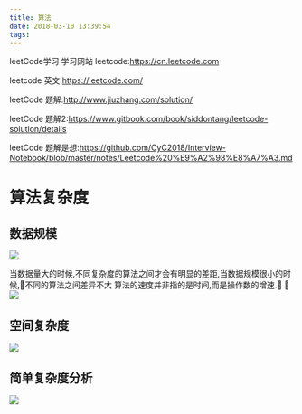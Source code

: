 ```yaml
---
title: 算法
date: 2018-03-10 13:39:54
tags:
---
```

leetCode学习<!--more-->
学习网站
leetcode:https://cn.leetcode.com

leetcode 英文:https://leetcode.com/

leetCode 题解:http://www.jiuzhang.com/solution/

leetCode 题解2:https://www.gitbook.com/book/siddontang/leetcode-solution/details

leetCode 题解是想:https://github.com/CyC2018/Interview-Notebook/blob/master/notes/Leetcode%20%E9%A2%98%E8%A7%A3.md


# 算法复杂度


## 数据规模
![](https://blog-image-1257302654.cos.ap-guangzhou.myqcloud.com/2018-08-24-044326.jpg)

当数据量大的时候,不同复杂度的算法之间才会有明显的差距,当数据规模很小的时候,不同的算法之间差异不大
算法的速度并非指的是时间,而是操作数的增速.
 
![](https://blog-image-1257302654.cos.ap-guangzhou.myqcloud.com/2018-08-24-044336.jpg)

## 空间复杂度
![](https://blog-image-1257302654.cos.ap-guangzhou.myqcloud.com/2018-08-24-044348.jpg)

## 简单复杂度分析
![](https://blog-image-1257302654.cos.ap-guangzhou.myqcloud.com/2018-08-24-044351.jpg)